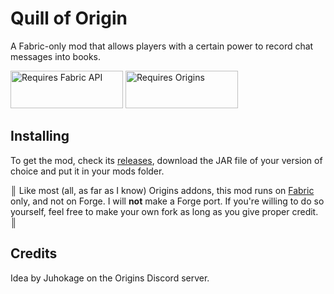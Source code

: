 # Quill of Origin

A Fabric-only mod that allows players with a certain power to record chat messages into books.

<a href="https://www.curseforge.com/minecraft/mc-mods/fabric-api"><img src="https://i.imgur.com/HabVZJR.png" alt="Requires Fabric API" width="180" height="60" /></a>
<a href="https://www.curseforge.com/minecraft/mc-mods/origins"><img src="https://media.discordapp.net/attachments/817078792463187988/831319512464490496/origins_badge.png" alt="Requires Origins" width="180" height="60" /></a>

## Installing

To get the mod, check its [releases](https://github.com/Alluysl/quill-of-origins/releases), download the JAR file of your version of choice and put it in your mods folder.

**║** Like most (all, as far as I know) Origins addons, this mod runs on [Fabric](https://fabricmc.net/) only, and not on Forge. I will **not** make a Forge port. If you're willing to do so yourself, feel free to make your own fork as long as you give proper credit. **║**

## Credits

Idea by Juhokage on the Origins Discord server.
